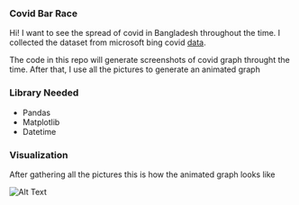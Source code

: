 ### Covid Bar Race 
Hi! I want  to see the spread of covid in Bangladesh throughout the time. I collected the dataset from microsoft bing covid [data](https://github.com/microsoft/Bing-COVID-19-Data/tree/master/data). 

The code in this repo will generate screenshots of covid graph throught the time. After that, I use  all the pictures to generate an animated graph 


### Library Needed
- Pandas
- Matplotlib
- Datetime


###  Visualization
After gathering all the pictures this is how the animated graph looks like 

![Alt Text](https://i.ibb.co/MhCyYq4/ezgif-com-gif-maker-2.gif)


